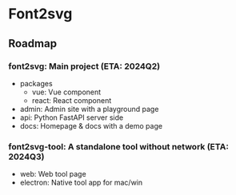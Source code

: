 # Font2svg

## Roadmap

### font2svg: Main project (ETA: 2024Q2)

- packages
  - vue: Vue component
  - react: React component
- admin: Admin site with a playground page
- api: Python FastAPI server side
- docs: Homepage & docs with a demo page

### font2svg-tool: A standalone tool without network (ETA: 2024Q3)

- web: Web tool page
- electron: Native tool app for mac/win
